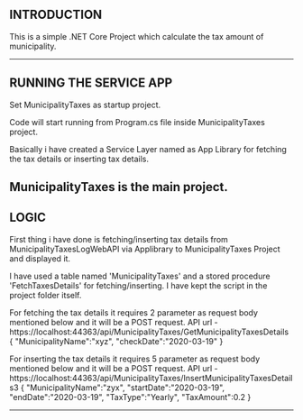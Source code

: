 
INTRODUCTION
------------------------------------------------------------------------------------------------------------------------
This is a simple .NET Core Project which calculate the tax amount of municipality.

------------------------------------------------------------------------------------------------------------------------

RUNNING THE SERVICE APP
------------------------------------------------------------------------------------------------------------------------
Set MunicipalityTaxes as startup project.

Code will start running from Program.cs file inside MunicipalityTaxes project. 

Basically i have created a Service Layer named as App Library for fetching the tax details or inserting tax details. 

MunicipalityTaxes is the main project.
------------------------------------------------------------------------------------------------------------------------

LOGIC
------------------------------------------------------------------------------------------------------------------------
First thing i have done is fetching/inserting tax details from MunicipalityTaxesLogWebAPI via Applibrary to MunicipalityTaxes Project and displayed it.

I have used a table named 'MunicipalityTaxes' and a stored procedure 'FetchTaxesDetails' for fetching/inserting. I have kept the script in the project folder itself.

For fetching the tax details it requires 2 parameter as request body mentioned below and it will be a POST request. API url - https://localhost:44363/api/MunicipalityTaxes/GetMunicipalityTaxesDetails
{
    "MunicipalityName":"xyz",
    "checkDate":"2020-03-19"
}

For inserting the tax details it requires 5 parameter as request body mentioned below and it will be a POST request. API url - https://localhost:44363/api/MunicipalityTaxes/InsertMunicipalityTaxesDetails3
{
    "MunicipalityName":"zyx",
    "startDate":"2020-03-19",
    "endDate":"2020-03-19",
    "TaxType":"Yearly",
    "TaxAmount":0.2
}


------------------------------------------------------------------------------------------------------------------------
